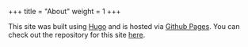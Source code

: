 +++
title = "About"
weight = 1
+++

This site was built using [Hugo](https://gohugo.io/) and is hosted via [Github Pages](https://pages.github.com/).
You can check out the repository for this site [here](https://github.com/spyobird/ag101).